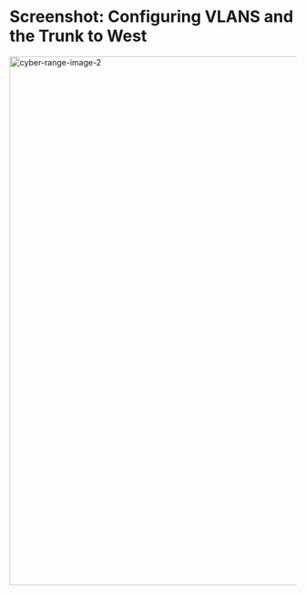 # Screenshot: Configuring VLANS and the Trunk to West

<img width="1584" height="930" alt="cyber-range-image-2" src="https://github.com/user-attachments/assets/470070d0-41ee-4b2c-ac3a-64573884da9e" />

